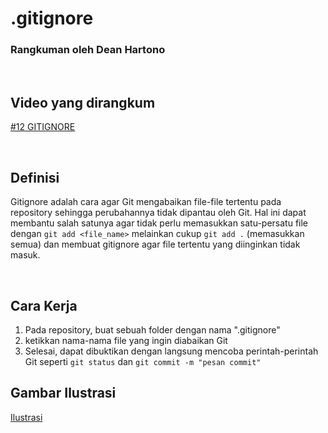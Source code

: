 # .gitignore
### Rangkuman oleh Dean Hartono

<p>&nbsp;</p>

## Video yang dirangkum
[#12 GITIGNORE](https://www.youtube.com/watch?v=LK3kX4n-vLM&list=PLFIM0718LjIVknj6sgsSceMqlq242-jNf&index=12)

<p>&nbsp;</p>

## Definisi
Gitignore adalah cara agar Git mengabaikan file-file tertentu pada repository sehingga perubahannya tidak dipantau oleh Git. Hal ini dapat membantu salah satunya agar tidak perlu memasukkan satu-persatu file dengan ```git add <file_name>``` melainkan cukup ```git add .``` (memasukkan semua) dan membuat gitignore agar file tertentu yang diinginkan tidak masuk.

<p>&nbsp;</p>

## Cara Kerja
1. Pada repository, buat sebuah folder dengan nama ".gitignore"
2. ketikkan nama-nama file yang ingin diabaikan Git
3. Selesai, dapat dibuktikan dengan langsung mencoba perintah-perintah Git seperti ```git status``` dan ```git commit -m "pesan commit"```

## Gambar Ilustrasi
[Ilustrasi](https://ibb.co/0Y965tC)
